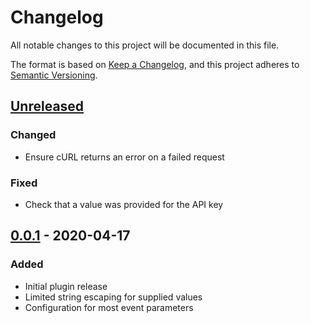 # Changelog

All notable changes to this project will be documented in this file.

The format is based on [Keep a Changelog](https://keepachangelog.com/en/1.0.0/),
and this project adheres to [Semantic Versioning](https://semver.org/spec/v2.0.0.html).

## [Unreleased]

### Changed

- Ensure cURL returns an error on a failed request

### Fixed

- Check that a value was provided for the API key

## [0.0.1] - 2020-04-17

### Added

- Initial plugin release
- Limited string escaping for supplied values
- Configuration for most event parameters

[Unreleased]: https://github.com/envato/create-datadog-event-buildkite-plugin/compare/v0.0.1...HEAD
[0.0.1]: https://github.com/envato/create-datadog-event-buildkite-plugin/releases/tag/v0.0.1
